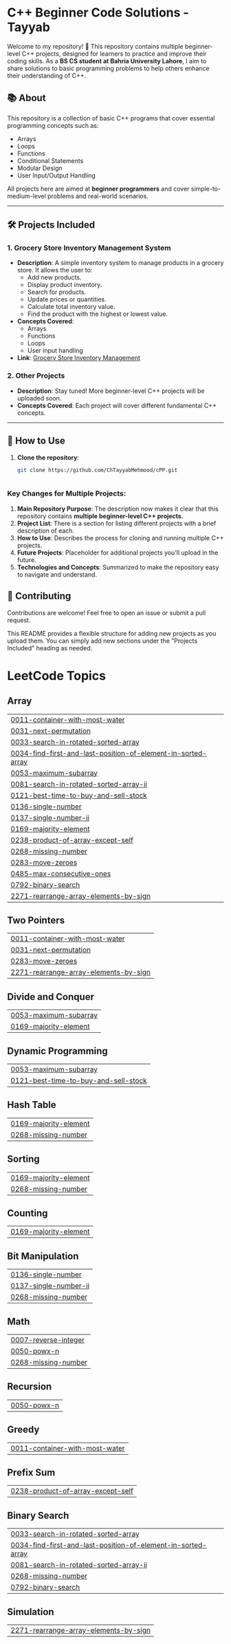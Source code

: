 # C++ Beginner Code Solutions - Tayyab

Welcome to my repository! 👋 This repository contains multiple beginner-level C++ projects, designed for learners to practice and improve their coding skills. As a **BS CS student at Bahria University Lahore**, I aim to share solutions to basic programming problems to help others enhance their understanding of C++.

## 📚 About

This repository is a collection of basic C++ programs that cover essential programming concepts such as:

- Arrays
- Loops
- Functions
- Conditional Statements
- Modular Design
- User Input/Output Handling

All projects here are aimed at **beginner programmers** and cover simple-to-medium-level problems and real-world scenarios.

---

## 🛠️ Projects Included

### 1. **Grocery Store Inventory Management System**
   - **Description**: A simple inventory system to manage products in a grocery store. It allows the user to:
     - Add new products.
     - Display product inventory.
     - Search for products.
     - Update prices or quantities.
     - Calculate total inventory value.
     - Find the product with the highest or lowest value.
   - **Concepts Covered**:
     - Arrays
     - Functions
     - Loops
     - User input handling
   - **Link**: [Grocery Store Inventory Management](./Full-store-Code.cpp)

### 2. **Other Projects**
   - **Description**: Stay tuned! More beginner-level C++ projects will be uploaded soon.
   - **Concepts Covered**: Each project will cover different fundamental C++ concepts.

---

## 🚀 How to Use

1. **Clone the repository**:
   ```bash
   git clone https://github.com/ChTayyabMehmood/cPP.git
   


### Key Changes for Multiple Projects:

1. **Main Repository Purpose**: The description now makes it clear that this repository contains **multiple beginner-level C++ projects**.
2. **Project List**: There is a section for listing different projects with a brief description of each.
3. **How to Use**: Describes the process for cloning and running multiple C++ projects.
4. **Future Projects**: Placeholder for additional projects you'll upload in the future.
5. **Technologies and Concepts**: Summarized to make the repository easy to navigate and understand.

## 🤝 Contributing
Contributions are welcome! Feel free to open an issue or submit a pull request.


This README provides a flexible structure for adding new projects as you upload them. You can simply add new sections under the "Projects Included" heading as needed.


<!---LeetCode Topics Start-->
# LeetCode Topics
## Array
|  |
| ------- |
| [0011-container-with-most-water](https://github.com/ChTayyabMehmood/cPP/tree/master/0011-container-with-most-water) |
| [0031-next-permutation](https://github.com/ChTayyabMehmood/cPP/tree/master/0031-next-permutation) |
| [0033-search-in-rotated-sorted-array](https://github.com/ChTayyabMehmood/cPP/tree/master/0033-search-in-rotated-sorted-array) |
| [0034-find-first-and-last-position-of-element-in-sorted-array](https://github.com/ChTayyabMehmood/cPP/tree/master/0034-find-first-and-last-position-of-element-in-sorted-array) |
| [0053-maximum-subarray](https://github.com/ChTayyabMehmood/cPP/tree/master/0053-maximum-subarray) |
| [0081-search-in-rotated-sorted-array-ii](https://github.com/ChTayyabMehmood/cPP/tree/master/0081-search-in-rotated-sorted-array-ii) |
| [0121-best-time-to-buy-and-sell-stock](https://github.com/ChTayyabMehmood/cPP/tree/master/0121-best-time-to-buy-and-sell-stock) |
| [0136-single-number](https://github.com/ChTayyabMehmood/cPP/tree/master/0136-single-number) |
| [0137-single-number-ii](https://github.com/ChTayyabMehmood/cPP/tree/master/0137-single-number-ii) |
| [0169-majority-element](https://github.com/ChTayyabMehmood/cPP/tree/master/0169-majority-element) |
| [0238-product-of-array-except-self](https://github.com/ChTayyabMehmood/cPP/tree/master/0238-product-of-array-except-self) |
| [0268-missing-number](https://github.com/ChTayyabMehmood/cPP/tree/master/0268-missing-number) |
| [0283-move-zeroes](https://github.com/ChTayyabMehmood/cPP/tree/master/0283-move-zeroes) |
| [0485-max-consecutive-ones](https://github.com/ChTayyabMehmood/cPP/tree/master/0485-max-consecutive-ones) |
| [0792-binary-search](https://github.com/ChTayyabMehmood/cPP/tree/master/0792-binary-search) |
| [2271-rearrange-array-elements-by-sign](https://github.com/ChTayyabMehmood/cPP/tree/master/2271-rearrange-array-elements-by-sign) |
## Two Pointers
|  |
| ------- |
| [0011-container-with-most-water](https://github.com/ChTayyabMehmood/cPP/tree/master/0011-container-with-most-water) |
| [0031-next-permutation](https://github.com/ChTayyabMehmood/cPP/tree/master/0031-next-permutation) |
| [0283-move-zeroes](https://github.com/ChTayyabMehmood/cPP/tree/master/0283-move-zeroes) |
| [2271-rearrange-array-elements-by-sign](https://github.com/ChTayyabMehmood/cPP/tree/master/2271-rearrange-array-elements-by-sign) |
## Divide and Conquer
|  |
| ------- |
| [0053-maximum-subarray](https://github.com/ChTayyabMehmood/cPP/tree/master/0053-maximum-subarray) |
| [0169-majority-element](https://github.com/ChTayyabMehmood/cPP/tree/master/0169-majority-element) |
## Dynamic Programming
|  |
| ------- |
| [0053-maximum-subarray](https://github.com/ChTayyabMehmood/cPP/tree/master/0053-maximum-subarray) |
| [0121-best-time-to-buy-and-sell-stock](https://github.com/ChTayyabMehmood/cPP/tree/master/0121-best-time-to-buy-and-sell-stock) |
## Hash Table
|  |
| ------- |
| [0169-majority-element](https://github.com/ChTayyabMehmood/cPP/tree/master/0169-majority-element) |
| [0268-missing-number](https://github.com/ChTayyabMehmood/cPP/tree/master/0268-missing-number) |
## Sorting
|  |
| ------- |
| [0169-majority-element](https://github.com/ChTayyabMehmood/cPP/tree/master/0169-majority-element) |
| [0268-missing-number](https://github.com/ChTayyabMehmood/cPP/tree/master/0268-missing-number) |
## Counting
|  |
| ------- |
| [0169-majority-element](https://github.com/ChTayyabMehmood/cPP/tree/master/0169-majority-element) |
## Bit Manipulation
|  |
| ------- |
| [0136-single-number](https://github.com/ChTayyabMehmood/cPP/tree/master/0136-single-number) |
| [0137-single-number-ii](https://github.com/ChTayyabMehmood/cPP/tree/master/0137-single-number-ii) |
| [0268-missing-number](https://github.com/ChTayyabMehmood/cPP/tree/master/0268-missing-number) |
## Math
|  |
| ------- |
| [0007-reverse-integer](https://github.com/ChTayyabMehmood/cPP/tree/master/0007-reverse-integer) |
| [0050-powx-n](https://github.com/ChTayyabMehmood/cPP/tree/master/0050-powx-n) |
| [0268-missing-number](https://github.com/ChTayyabMehmood/cPP/tree/master/0268-missing-number) |
## Recursion
|  |
| ------- |
| [0050-powx-n](https://github.com/ChTayyabMehmood/cPP/tree/master/0050-powx-n) |
## Greedy
|  |
| ------- |
| [0011-container-with-most-water](https://github.com/ChTayyabMehmood/cPP/tree/master/0011-container-with-most-water) |
## Prefix Sum
|  |
| ------- |
| [0238-product-of-array-except-self](https://github.com/ChTayyabMehmood/cPP/tree/master/0238-product-of-array-except-self) |
## Binary Search
|  |
| ------- |
| [0033-search-in-rotated-sorted-array](https://github.com/ChTayyabMehmood/cPP/tree/master/0033-search-in-rotated-sorted-array) |
| [0034-find-first-and-last-position-of-element-in-sorted-array](https://github.com/ChTayyabMehmood/cPP/tree/master/0034-find-first-and-last-position-of-element-in-sorted-array) |
| [0081-search-in-rotated-sorted-array-ii](https://github.com/ChTayyabMehmood/cPP/tree/master/0081-search-in-rotated-sorted-array-ii) |
| [0268-missing-number](https://github.com/ChTayyabMehmood/cPP/tree/master/0268-missing-number) |
| [0792-binary-search](https://github.com/ChTayyabMehmood/cPP/tree/master/0792-binary-search) |
## Simulation
|  |
| ------- |
| [2271-rearrange-array-elements-by-sign](https://github.com/ChTayyabMehmood/cPP/tree/master/2271-rearrange-array-elements-by-sign) |
<!---LeetCode Topics End-->
